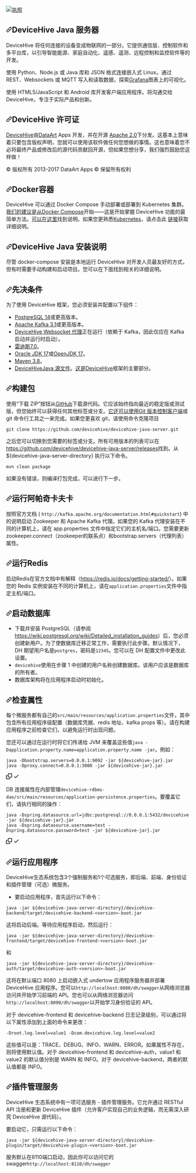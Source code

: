 <div class="Box-sc-g0xbh4-0 bJMeLZ js-snippet-clipboard-copy-unpositioned" data-hpc="true"><article class="markdown-body entry-content container-lg" itemprop="text"><p dir="auto"><a href="/devicehive/devicehive-java-server/blob/master/LICENSE"><img src="https://camo.githubusercontent.com/47d7332518ef7b0267395af541cbcab9ce3fd4d37bcfb1cec10755d691aecf58/68747470733a2f2f696d672e736869656c64732e696f2f62616467652f4c6963656e73652d417061636865253230322e302d626c75652e7376673f7374796c653d666c61742d737175617265" alt="执照" data-canonical-src="https://img.shields.io/badge/License-Apache%202.0-blue.svg?style=flat-square" style="max-width: 100%;"></a></p>
<h1 tabindex="-1" dir="auto"><a id="user-content-devicehive-java-server" class="anchor" aria-hidden="true" tabindex="-1" href="#devicehive-java-server"><svg class="octicon octicon-link" viewBox="0 0 16 16" version="1.1" width="16" height="16" aria-hidden="true"><path d="m7.775 3.275 1.25-1.25a3.5 3.5 0 1 1 4.95 4.95l-2.5 2.5a3.5 3.5 0 0 1-4.95 0 .751.751 0 0 1 .018-1.042.751.751 0 0 1 1.042-.018 1.998 1.998 0 0 0 2.83 0l2.5-2.5a2.002 2.002 0 0 0-2.83-2.83l-1.25 1.25a.751.751 0 0 1-1.042-.018.751.751 0 0 1-.018-1.042Zm-4.69 9.64a1.998 1.998 0 0 0 2.83 0l1.25-1.25a.751.751 0 0 1 1.042.018.751.751 0 0 1 .018 1.042l-1.25 1.25a3.5 3.5 0 1 1-4.95-4.95l2.5-2.5a3.5 3.5 0 0 1 4.95 0 .751.751 0 0 1-.018 1.042.751.751 0 0 1-1.042.018 1.998 1.998 0 0 0-2.83 0l-2.5 2.5a1.998 1.998 0 0 0 0 2.83Z"></path></svg></a><font style="vertical-align: inherit;"><font style="vertical-align: inherit;">DeviceHive Java 服务器</font></font></h1>
<p dir="auto"><font style="vertical-align: inherit;"><font style="vertical-align: inherit;">DeviceHive 将任何连接的设备变成物联网的一部分。</font><font style="vertical-align: inherit;">它提供通信层、控制软件和多平台库，以引导智能能源、家庭自动化、遥感、遥测、远程控制和监控软件等的开发。</font></font></p>
<p dir="auto"><font style="vertical-align: inherit;"><font style="vertical-align: inherit;">使用 Python、Node.js 或 Java 库和 JSON 格式连接嵌入式 Linux。</font><font style="vertical-align: inherit;">通过 REST、Websockets 或 MQTT 写入和读取数据，探索</font></font><a href="https://grafana.com/plugins/devicehive-devicehive-datasource/installation" rel="nofollow"><font style="vertical-align: inherit;"><font style="vertical-align: inherit;">Grafana</font></font></a><font style="vertical-align: inherit;"><font style="vertical-align: inherit;">图表上的可视化。</font></font></p>
<p dir="auto"><font style="vertical-align: inherit;"><font style="vertical-align: inherit;">使用 HTML5/JavaScript 和 Android 库开发客户端应用程序。</font><font style="vertical-align: inherit;">将沟通交给 DeviceHive，专注于实际产品和创新。</font></font></p>
<h2 tabindex="-1" dir="auto"><a id="user-content-devicehive-license" class="anchor" aria-hidden="true" tabindex="-1" href="#devicehive-license"><svg class="octicon octicon-link" viewBox="0 0 16 16" version="1.1" width="16" height="16" aria-hidden="true"><path d="m7.775 3.275 1.25-1.25a3.5 3.5 0 1 1 4.95 4.95l-2.5 2.5a3.5 3.5 0 0 1-4.95 0 .751.751 0 0 1 .018-1.042.751.751 0 0 1 1.042-.018 1.998 1.998 0 0 0 2.83 0l2.5-2.5a2.002 2.002 0 0 0-2.83-2.83l-1.25 1.25a.751.751 0 0 1-1.042-.018.751.751 0 0 1-.018-1.042Zm-4.69 9.64a1.998 1.998 0 0 0 2.83 0l1.25-1.25a.751.751 0 0 1 1.042.018.751.751 0 0 1 .018 1.042l-1.25 1.25a3.5 3.5 0 1 1-4.95-4.95l2.5-2.5a3.5 3.5 0 0 1 4.95 0 .751.751 0 0 1-.018 1.042.751.751 0 0 1-1.042.018 1.998 1.998 0 0 0-2.83 0l-2.5 2.5a1.998 1.998 0 0 0 0 2.83Z"></path></svg></a><font style="vertical-align: inherit;"><font style="vertical-align: inherit;">DeviceHive 许可证</font></font></h2>
<p dir="auto"><a href="http://devicehive.com" title="DeviceHive框架" rel="nofollow"><font style="vertical-align: inherit;"><font style="vertical-align: inherit;">DeviceHive</font></font></a><font style="vertical-align: inherit;"><font style="vertical-align: inherit;">由</font></font><a href="http://dataart.com" title="数据艺术" rel="nofollow"><font style="vertical-align: inherit;"><font style="vertical-align: inherit;">DataArt</font></font></a><font style="vertical-align: inherit;"><font style="vertical-align: inherit;"> Apps 开发，并在开源
</font></font><a href="https://en.wikipedia.org/wiki/Apache_License" rel="nofollow"><font style="vertical-align: inherit;"><font style="vertical-align: inherit;">Apache 2.0</font></font></a><font style="vertical-align: inherit;"><font style="vertical-align: inherit;">下分发。</font><font style="vertical-align: inherit;">这基本上意味着只要包含版权声明，您就可以使用该软件做任何您想做的事情。</font><font style="vertical-align: inherit;">这也意味着您不必将最终产品或修改后的源代码贡献回开源，但如果您想分享，我们强烈鼓励您这样做！</font></font></p>
<p dir="auto"><font style="vertical-align: inherit;"><font style="vertical-align: inherit;">© 版权所有 2013-2017 DataArt Apps © 保留所有权利</font></font></p>
<h1 tabindex="-1" dir="auto"><a id="user-content-docker-container" class="anchor" aria-hidden="true" tabindex="-1" href="#docker-container"><svg class="octicon octicon-link" viewBox="0 0 16 16" version="1.1" width="16" height="16" aria-hidden="true"><path d="m7.775 3.275 1.25-1.25a3.5 3.5 0 1 1 4.95 4.95l-2.5 2.5a3.5 3.5 0 0 1-4.95 0 .751.751 0 0 1 .018-1.042.751.751 0 0 1 1.042-.018 1.998 1.998 0 0 0 2.83 0l2.5-2.5a2.002 2.002 0 0 0-2.83-2.83l-1.25 1.25a.751.751 0 0 1-1.042-.018.751.751 0 0 1-.018-1.042Zm-4.69 9.64a1.998 1.998 0 0 0 2.83 0l1.25-1.25a.751.751 0 0 1 1.042.018.751.751 0 0 1 .018 1.042l-1.25 1.25a3.5 3.5 0 1 1-4.95-4.95l2.5-2.5a3.5 3.5 0 0 1 4.95 0 .751.751 0 0 1-.018 1.042.751.751 0 0 1-1.042.018 1.998 1.998 0 0 0-2.83 0l-2.5 2.5a1.998 1.998 0 0 0 0 2.83Z"></path></svg></a><font style="vertical-align: inherit;"><font style="vertical-align: inherit;">Docker容器</font></font></h1>
<p dir="auto"><font style="vertical-align: inherit;"><font style="vertical-align: inherit;">DeviceHive 可以通过 Docker Compose 手动部署或部署到 Kubernetes 集群。</font></font><a href="https://docs.docker.com/compose/" rel="nofollow"><font style="vertical-align: inherit;"><font style="vertical-align: inherit;">我们的建议是从Docker Compose</font></font></a><font style="vertical-align: inherit;"><font style="vertical-align: inherit;">开始</font><font style="vertical-align: inherit;">——这是开始掌握 DeviceHive 功能的最简单方法。</font></font><a href="https://github.com/devicehive/devicehive-docker/tree/master/rdbms-image"><font style="vertical-align: inherit;"><font style="vertical-align: inherit;">可以在这里</font></font></a><font style="vertical-align: inherit;"><font style="vertical-align: inherit;">找到说明</font><font style="vertical-align: inherit;">。</font><font style="vertical-align: inherit;">如果您更熟悉</font></font><a href="https://kubernetes.io/" rel="nofollow"><font style="vertical-align: inherit;"><font style="vertical-align: inherit;">Kubernetes</font></font></a><font style="vertical-align: inherit;"><font style="vertical-align: inherit;">，请点击此
</font></font><a href="https://github.com/devicehive/devicehive-docker/tree/master/k8s"><font style="vertical-align: inherit;"><font style="vertical-align: inherit;">链接</font></font></a><font style="vertical-align: inherit;"><font style="vertical-align: inherit;">获取详细说明。</font></font></p>
<h1 tabindex="-1" dir="auto"><a id="user-content-devicehive-java-installation-instructions" class="anchor" aria-hidden="true" tabindex="-1" href="#devicehive-java-installation-instructions"><svg class="octicon octicon-link" viewBox="0 0 16 16" version="1.1" width="16" height="16" aria-hidden="true"><path d="m7.775 3.275 1.25-1.25a3.5 3.5 0 1 1 4.95 4.95l-2.5 2.5a3.5 3.5 0 0 1-4.95 0 .751.751 0 0 1 .018-1.042.751.751 0 0 1 1.042-.018 1.998 1.998 0 0 0 2.83 0l2.5-2.5a2.002 2.002 0 0 0-2.83-2.83l-1.25 1.25a.751.751 0 0 1-1.042-.018.751.751 0 0 1-.018-1.042Zm-4.69 9.64a1.998 1.998 0 0 0 2.83 0l1.25-1.25a.751.751 0 0 1 1.042.018.751.751 0 0 1 .018 1.042l-1.25 1.25a3.5 3.5 0 1 1-4.95-4.95l2.5-2.5a3.5 3.5 0 0 1 4.95 0 .751.751 0 0 1-.018 1.042.751.751 0 0 1-1.042.018 1.998 1.998 0 0 0-2.83 0l-2.5 2.5a1.998 1.998 0 0 0 0 2.83Z"></path></svg></a><font style="vertical-align: inherit;"><font style="vertical-align: inherit;">DeviceHive Java 安装说明</font></font></h1>
<p dir="auto"><font style="vertical-align: inherit;"><font style="vertical-align: inherit;">尽管 docker-compose 安装是本地运行 DeviceHive 对开发人员最友好的方式，但有时需要手动构建和启动项目。</font><font style="vertical-align: inherit;">您可以在下面找到相关的详细说明。</font></font></p>
<h2 tabindex="-1" dir="auto"><a id="user-content-prerequisites" class="anchor" aria-hidden="true" tabindex="-1" href="#prerequisites"><svg class="octicon octicon-link" viewBox="0 0 16 16" version="1.1" width="16" height="16" aria-hidden="true"><path d="m7.775 3.275 1.25-1.25a3.5 3.5 0 1 1 4.95 4.95l-2.5 2.5a3.5 3.5 0 0 1-4.95 0 .751.751 0 0 1 .018-1.042.751.751 0 0 1 1.042-.018 1.998 1.998 0 0 0 2.83 0l2.5-2.5a2.002 2.002 0 0 0-2.83-2.83l-1.25 1.25a.751.751 0 0 1-1.042-.018.751.751 0 0 1-.018-1.042Zm-4.69 9.64a1.998 1.998 0 0 0 2.83 0l1.25-1.25a.751.751 0 0 1 1.042.018.751.751 0 0 1 .018 1.042l-1.25 1.25a3.5 3.5 0 1 1-4.95-4.95l2.5-2.5a3.5 3.5 0 0 1 4.95 0 .751.751 0 0 1-.018 1.042.751.751 0 0 1-1.042.018 1.998 1.998 0 0 0-2.83 0l-2.5 2.5a1.998 1.998 0 0 0 0 2.83Z"></path></svg></a><font style="vertical-align: inherit;"><font style="vertical-align: inherit;">先决条件</font></font></h2>
<p dir="auto"><font style="vertical-align: inherit;"><font style="vertical-align: inherit;">为了使用 DeviceHive 框架，您必须安装并配置以下组件：</font></font></p>
<ul dir="auto">
<li><a href="http://www.postgresql.org/download/" rel="nofollow"><font style="vertical-align: inherit;"><font style="vertical-align: inherit;">PostgreSQL 14</font></font></a><font style="vertical-align: inherit;"><font style="vertical-align: inherit;">或更高版本。</font></font></li>
<li><a href="http://kafka.apache.org/downloads.html" rel="nofollow"><font style="vertical-align: inherit;"><font style="vertical-align: inherit;">Apache Kafka 3.1</font></font></a><font style="vertical-align: inherit;"><font style="vertical-align: inherit;">或更高版本。</font></font></li>
<li><a href="https://github.com/devicehive/devicehive-ws-proxy"><font style="vertical-align: inherit;"><font style="vertical-align: inherit;">DeviceHive Websocket 代理</font></font></a><font style="vertical-align: inherit;"><font style="vertical-align: inherit;">正在运行（依赖于 Kafka，因此仅应在 Kafka 启动并运行时启动）。</font></font></li>
<li><a href="https://redis.io/docs/getting-started/" rel="nofollow"><font style="vertical-align: inherit;"><font style="vertical-align: inherit;">雷迪斯7.0</font></font></a><font style="vertical-align: inherit;"><font style="vertical-align: inherit;">。</font></font></li>
<li><a href="http://www.oracle.com/technetwork/java/javase/downloads/index.html" rel="nofollow"><font style="vertical-align: inherit;"><font style="vertical-align: inherit;">Oracle JDK 17</font></font></a><font style="vertical-align: inherit;"><font style="vertical-align: inherit;">或</font></font><a href="http://openjdk.java.net/" rel="nofollow"><font style="vertical-align: inherit;"><font style="vertical-align: inherit;">OpenJDK 17</font></font></a><font style="vertical-align: inherit;"><font style="vertical-align: inherit;">。</font></font></li>
<li><a href="http://maven.apache.org/download.cgi" rel="nofollow"><font style="vertical-align: inherit;"><font style="vertical-align: inherit;">Maven 3.8</font></font></a><font style="vertical-align: inherit;"><font style="vertical-align: inherit;">。</font></font></li>
<li><a href="https://github.com/devicehive/devicehive-java-server"><font style="vertical-align: inherit;"><font style="vertical-align: inherit;">DeviceHiveJava 源文件</font></font></a><font style="vertical-align: inherit;"><font style="vertical-align: inherit;">。</font></font><a href="http://devicehive.com" title="DeviceHive框架" rel="nofollow"><font style="vertical-align: inherit;"><font style="vertical-align: inherit;">这是DeviceHive</font></font></a><font style="vertical-align: inherit;"><font style="vertical-align: inherit;">框架的主要部分</font><font style="vertical-align: inherit;">。</font></font></li>
</ul>
<h2 tabindex="-1" dir="auto"><a id="user-content-build-packages" class="anchor" aria-hidden="true" tabindex="-1" href="#build-packages"><svg class="octicon octicon-link" viewBox="0 0 16 16" version="1.1" width="16" height="16" aria-hidden="true"><path d="m7.775 3.275 1.25-1.25a3.5 3.5 0 1 1 4.95 4.95l-2.5 2.5a3.5 3.5 0 0 1-4.95 0 .751.751 0 0 1 .018-1.042.751.751 0 0 1 1.042-.018 1.998 1.998 0 0 0 2.83 0l2.5-2.5a2.002 2.002 0 0 0-2.83-2.83l-1.25 1.25a.751.751 0 0 1-1.042-.018.751.751 0 0 1-.018-1.042Zm-4.69 9.64a1.998 1.998 0 0 0 2.83 0l1.25-1.25a.751.751 0 0 1 1.042.018.751.751 0 0 1 .018 1.042l-1.25 1.25a3.5 3.5 0 1 1-4.95-4.95l2.5-2.5a3.5 3.5 0 0 1 4.95 0 .751.751 0 0 1-.018 1.042.751.751 0 0 1-1.042.018 1.998 1.998 0 0 0-2.83 0l-2.5 2.5a1.998 1.998 0 0 0 0 2.83Z"></path></svg></a><font style="vertical-align: inherit;"><font style="vertical-align: inherit;">构建包</font></font></h2>
<p dir="auto"><font style="vertical-align: inherit;"><font style="vertical-align: inherit;">使用“下载 ZIP”按钮从</font></font><a href="https://github.com/devicehive/devicehive-java-server"><font style="vertical-align: inherit;"><font style="vertical-align: inherit;">GitHub</font></font></a><font style="vertical-align: inherit;"><font style="vertical-align: inherit;">下载源代码。</font><font style="vertical-align: inherit;">它应该始终指向最近的稳定版或测试版，但您始终可以获得任何其他标签或分支。</font></font><a href="http://git-scm.com/downloads/guis" rel="nofollow"><font style="vertical-align: inherit;"><font style="vertical-align: inherit;">它还可以使用Git 版本控制客户端</font></font></a><font style="vertical-align: inherit;"><font style="vertical-align: inherit;">或 git 命令行工具</font><font style="vertical-align: inherit;">之一来完成。</font><font style="vertical-align: inherit;">如果您更喜欢 git，请使用命令克隆项目</font></font></p>
<p dir="auto"><code>git clone https://github.com/devicehive/devicehive-java-server.git</code></p>
<p dir="auto"><font style="vertical-align: inherit;"><font style="vertical-align: inherit;">之后您可以切换到您需要的标签或分支。</font><font style="vertical-align: inherit;">所有可用版本的列表可以在
</font></font><a href="https://github.com/devicehive/devicehive-java-server/releases"><font style="vertical-align: inherit;"><font style="vertical-align: inherit;">https://github.com/devicehive/devicehive-java-server/releases</font></font></a><font style="vertical-align: inherit;"><font style="vertical-align: inherit;">找到。</font><font style="vertical-align: inherit;">从 ${devicehive-java-server-directory} 执行以下命令。</font></font></p>
<p dir="auto"><code>mvn clean package</code></p>
<p dir="auto"><font style="vertical-align: inherit;"><font style="vertical-align: inherit;">如果没有错误，则编译打包完成，可以进行下一步。</font></font></p>
<h2 tabindex="-1" dir="auto"><a id="user-content-running-apache-kafka" class="anchor" aria-hidden="true" tabindex="-1" href="#running-apache-kafka"><svg class="octicon octicon-link" viewBox="0 0 16 16" version="1.1" width="16" height="16" aria-hidden="true"><path d="m7.775 3.275 1.25-1.25a3.5 3.5 0 1 1 4.95 4.95l-2.5 2.5a3.5 3.5 0 0 1-4.95 0 .751.751 0 0 1 .018-1.042.751.751 0 0 1 1.042-.018 1.998 1.998 0 0 0 2.83 0l2.5-2.5a2.002 2.002 0 0 0-2.83-2.83l-1.25 1.25a.751.751 0 0 1-1.042-.018.751.751 0 0 1-.018-1.042Zm-4.69 9.64a1.998 1.998 0 0 0 2.83 0l1.25-1.25a.751.751 0 0 1 1.042.018.751.751 0 0 1 .018 1.042l-1.25 1.25a3.5 3.5 0 1 1-4.95-4.95l2.5-2.5a3.5 3.5 0 0 1 4.95 0 .751.751 0 0 1-.018 1.042.751.751 0 0 1-1.042.018 1.998 1.998 0 0 0-2.83 0l-2.5 2.5a1.998 1.998 0 0 0 0 2.83Z"></path></svg></a><font style="vertical-align: inherit;"><font style="vertical-align: inherit;">运行阿帕奇卡夫卡</font></font></h2>
<p dir="auto"><font style="vertical-align: inherit;"><font style="vertical-align: inherit;">按照官方文档 ( </font></font><code>http://kafka.apache.org/documentation.html#quickstart</code><font style="vertical-align: inherit;"><font style="vertical-align: inherit;">) 中的说明启动 Zookeeper 和 Apache Kafka 代理。</font><font style="vertical-align: inherit;">如果您的 Kafka 代理安装在不同的计算机上，请在 app.properties 文件中指定它们的主机名/端口。</font><font style="vertical-align: inherit;">您需要更新zookeeper.connect（zookeeper的联系点）和bootstrap.servers（代理列表）属性。</font></font></p>
<h2 tabindex="-1" dir="auto"><a id="user-content-running-redis" class="anchor" aria-hidden="true" tabindex="-1" href="#running-redis"><svg class="octicon octicon-link" viewBox="0 0 16 16" version="1.1" width="16" height="16" aria-hidden="true"><path d="m7.775 3.275 1.25-1.25a3.5 3.5 0 1 1 4.95 4.95l-2.5 2.5a3.5 3.5 0 0 1-4.95 0 .751.751 0 0 1 .018-1.042.751.751 0 0 1 1.042-.018 1.998 1.998 0 0 0 2.83 0l2.5-2.5a2.002 2.002 0 0 0-2.83-2.83l-1.25 1.25a.751.751 0 0 1-1.042-.018.751.751 0 0 1-.018-1.042Zm-4.69 9.64a1.998 1.998 0 0 0 2.83 0l1.25-1.25a.751.751 0 0 1 1.042.018.751.751 0 0 1 .018 1.042l-1.25 1.25a3.5 3.5 0 1 1-4.95-4.95l2.5-2.5a3.5 3.5 0 0 1 4.95 0 .751.751 0 0 1-.018 1.042.751.751 0 0 1-1.042.018 1.998 1.998 0 0 0-2.83 0l-2.5 2.5a1.998 1.998 0 0 0 0 2.83Z"></path></svg></a><font style="vertical-align: inherit;"><font style="vertical-align: inherit;">运行Redis</font></font></h2>
<p dir="auto"><font style="vertical-align: inherit;"><font style="vertical-align: inherit;">启动Redis在官方文档中有解释（</font></font><a href="https://redis.io/docs/getting-started/" rel="nofollow"><font style="vertical-align: inherit;"><font style="vertical-align: inherit;">https://redis.io/docs/getting-started/</font></font></a><font style="vertical-align: inherit;"><font style="vertical-align: inherit;">）。</font><font style="vertical-align: inherit;">如果您的 Redis 实例安装在不同的计算机上，请在</font></font><code>application.properties</code><font style="vertical-align: inherit;"><font style="vertical-align: inherit;">文件中指定主机/端口。</font></font></p>
<h2 tabindex="-1" dir="auto"><a id="user-content-starting-database" class="anchor" aria-hidden="true" tabindex="-1" href="#starting-database"><svg class="octicon octicon-link" viewBox="0 0 16 16" version="1.1" width="16" height="16" aria-hidden="true"><path d="m7.775 3.275 1.25-1.25a3.5 3.5 0 1 1 4.95 4.95l-2.5 2.5a3.5 3.5 0 0 1-4.95 0 .751.751 0 0 1 .018-1.042.751.751 0 0 1 1.042-.018 1.998 1.998 0 0 0 2.83 0l2.5-2.5a2.002 2.002 0 0 0-2.83-2.83l-1.25 1.25a.751.751 0 0 1-1.042-.018.751.751 0 0 1-.018-1.042Zm-4.69 9.64a1.998 1.998 0 0 0 2.83 0l1.25-1.25a.751.751 0 0 1 1.042.018.751.751 0 0 1 .018 1.042l-1.25 1.25a3.5 3.5 0 1 1-4.95-4.95l2.5-2.5a3.5 3.5 0 0 1 4.95 0 .751.751 0 0 1-.018 1.042.751.751 0 0 1-1.042.018 1.998 1.998 0 0 0-2.83 0l-2.5 2.5a1.998 1.998 0 0 0 0 2.83Z"></path></svg></a><font style="vertical-align: inherit;"><font style="vertical-align: inherit;">启动数据库</font></font></h2>
<ul dir="auto">
<li><font style="vertical-align: inherit;"><font style="vertical-align: inherit;">下载并安装 PostgreSQL（请参阅</font></font><a href="https://wiki.postgresql.org/wiki/Detailed_installation_guides" rel="nofollow"><font style="vertical-align: inherit;"><font style="vertical-align: inherit;">https://wiki.postgresql.org/wiki/Detailed_installation_guides</font></font></a><font style="vertical-align: inherit;"><font style="vertical-align: inherit;">）后，您必须创建新用户。</font><font style="vertical-align: inherit;">为了使数据库迁移正常工作，需要执行此步骤。</font><font style="vertical-align: inherit;">默认情况下，DH 期望用户名是</font></font><code>postgres</code><font style="vertical-align: inherit;"><font style="vertical-align: inherit;">，密码是</font></font><code>12345</code><font style="vertical-align: inherit;"><font style="vertical-align: inherit;">。</font><font style="vertical-align: inherit;">您可以在 DH 配置文件中更改此设置。</font></font></li>
<li><font style="vertical-align: inherit;"></font><code>devicehive</code><font style="vertical-align: inherit;"><font style="vertical-align: inherit;">使用在步骤 1 中创建的用户</font><font style="vertical-align: inherit;">名称创建数据库。该用户应该是数据库的所有者。</font></font></li>
<li><font style="vertical-align: inherit;"><font style="vertical-align: inherit;">数据库架构将在应用程序启动时初始化。</font></font></li>
</ul>
<h2 tabindex="-1" dir="auto"><a id="user-content-checking-properties" class="anchor" aria-hidden="true" tabindex="-1" href="#checking-properties"><svg class="octicon octicon-link" viewBox="0 0 16 16" version="1.1" width="16" height="16" aria-hidden="true"><path d="m7.775 3.275 1.25-1.25a3.5 3.5 0 1 1 4.95 4.95l-2.5 2.5a3.5 3.5 0 0 1-4.95 0 .751.751 0 0 1 .018-1.042.751.751 0 0 1 1.042-.018 1.998 1.998 0 0 0 2.83 0l2.5-2.5a2.002 2.002 0 0 0-2.83-2.83l-1.25 1.25a.751.751 0 0 1-1.042-.018.751.751 0 0 1-.018-1.042Zm-4.69 9.64a1.998 1.998 0 0 0 2.83 0l1.25-1.25a.751.751 0 0 1 1.042.018.751.751 0 0 1 .018 1.042l-1.25 1.25a3.5 3.5 0 1 1-4.95-4.95l2.5-2.5a3.5 3.5 0 0 1 4.95 0 .751.751 0 0 1-.018 1.042.751.751 0 0 1-1.042.018 1.998 1.998 0 0 0-2.83 0l-2.5 2.5a1.998 1.998 0 0 0 0 2.83Z"></path></svg></a><font style="vertical-align: inherit;"><font style="vertical-align: inherit;">检查属性</font></font></h2>
<p dir="auto"><font style="vertical-align: inherit;"><font style="vertical-align: inherit;">每个微服务都有自己的</font></font><code>src/main/resources/application.properties</code><font style="vertical-align: inherit;"><font style="vertical-align: inherit;">文件，其中包含所有应用程序级配置（数据库凭据、redis 地址、kafka props 等）。</font><font style="vertical-align: inherit;">请在构建应用程序之前检查它们，以避免运行时出现问题。</font></font></p>
<p dir="auto"><font style="vertical-align: inherit;"><font style="vertical-align: inherit;">您还可以通过在运行时将它们传递给 JVM 来覆盖这些值</font></font><code>java -Dapplication.property.name=application.property.name -jar</code><font style="vertical-align: inherit;"><font style="vertical-align: inherit;">。</font><font style="vertical-align: inherit;">例如：</font></font></p>
<div class="snippet-clipboard-content notranslate position-relative overflow-auto"><pre class="notranslate"><code>java -Dbootstrap.servers=0.0.0.1:9092 -jar ${devicehive-jar}.jar
java -Dproxy.connect=0.0.0.1:3000 -jar ${devicehive-jar}.jar
</code></pre><div class="zeroclipboard-container">
    <clipboard-copy aria-label="Copy" class="ClipboardButton btn btn-invisible js-clipboard-copy m-2 p-0 tooltipped-no-delay d-flex flex-justify-center flex-items-center" data-copy-feedback="Copied!" data-tooltip-direction="w" value="java -Dbootstrap.servers=0.0.0.1:9092 -jar ${devicehive-jar}.jar
java -Dproxy.connect=0.0.0.1:3000 -jar ${devicehive-jar}.jar" tabindex="0" role="button">
      <svg aria-hidden="true" height="16" viewBox="0 0 16 16" version="1.1" width="16" data-view-component="true" class="octicon octicon-copy js-clipboard-copy-icon">
    <path d="M0 6.75C0 5.784.784 5 1.75 5h1.5a.75.75 0 0 1 0 1.5h-1.5a.25.25 0 0 0-.25.25v7.5c0 .138.112.25.25.25h7.5a.25.25 0 0 0 .25-.25v-1.5a.75.75 0 0 1 1.5 0v1.5A1.75 1.75 0 0 1 9.25 16h-7.5A1.75 1.75 0 0 1 0 14.25Z"></path><path d="M5 1.75C5 .784 5.784 0 6.75 0h7.5C15.216 0 16 .784 16 1.75v7.5A1.75 1.75 0 0 1 14.25 11h-7.5A1.75 1.75 0 0 1 5 9.25Zm1.75-.25a.25.25 0 0 0-.25.25v7.5c0 .138.112.25.25.25h7.5a.25.25 0 0 0 .25-.25v-7.5a.25.25 0 0 0-.25-.25Z"></path>
</svg>
      <svg aria-hidden="true" height="16" viewBox="0 0 16 16" version="1.1" width="16" data-view-component="true" class="octicon octicon-check js-clipboard-check-icon color-fg-success d-none">
    <path d="M13.78 4.22a.75.75 0 0 1 0 1.06l-7.25 7.25a.75.75 0 0 1-1.06 0L2.22 9.28a.751.751 0 0 1 .018-1.042.751.751 0 0 1 1.042-.018L6 10.94l6.72-6.72a.75.75 0 0 1 1.06 0Z"></path>
</svg>
    </clipboard-copy>
  </div></div>
<p dir="auto"><font style="vertical-align: inherit;"><font style="vertical-align: inherit;">DB 连接属性在内部管理</font></font><code>devicehive-rdbms-dao/src/main/resources/application-persistence.properties</code><font style="vertical-align: inherit;"><font style="vertical-align: inherit;">。</font><font style="vertical-align: inherit;">要覆盖它们，请执行相同的操作：</font></font></p>
<div class="snippet-clipboard-content notranslate position-relative overflow-auto"><pre class="notranslate"><code>java -Dspring.datasource.url=jdbc:postgresql://0.0.0.1:5432/devicehive -jar ${devicehive-jar}.jar
java -Dspring.datasource.username=test -Dspring.datasource.password=test -jar ${devicehive-jar}.jar
</code></pre><div class="zeroclipboard-container">
    <clipboard-copy aria-label="Copy" class="ClipboardButton btn btn-invisible js-clipboard-copy m-2 p-0 tooltipped-no-delay d-flex flex-justify-center flex-items-center" data-copy-feedback="Copied!" data-tooltip-direction="w" value="java -Dspring.datasource.url=jdbc:postgresql://0.0.0.1:5432/devicehive -jar ${devicehive-jar}.jar
java -Dspring.datasource.username=test -Dspring.datasource.password=test -jar ${devicehive-jar}.jar" tabindex="0" role="button">
      <svg aria-hidden="true" height="16" viewBox="0 0 16 16" version="1.1" width="16" data-view-component="true" class="octicon octicon-copy js-clipboard-copy-icon">
    <path d="M0 6.75C0 5.784.784 5 1.75 5h1.5a.75.75 0 0 1 0 1.5h-1.5a.25.25 0 0 0-.25.25v7.5c0 .138.112.25.25.25h7.5a.25.25 0 0 0 .25-.25v-1.5a.75.75 0 0 1 1.5 0v1.5A1.75 1.75 0 0 1 9.25 16h-7.5A1.75 1.75 0 0 1 0 14.25Z"></path><path d="M5 1.75C5 .784 5.784 0 6.75 0h7.5C15.216 0 16 .784 16 1.75v7.5A1.75 1.75 0 0 1 14.25 11h-7.5A1.75 1.75 0 0 1 5 9.25Zm1.75-.25a.25.25 0 0 0-.25.25v7.5c0 .138.112.25.25.25h7.5a.25.25 0 0 0 .25-.25v-7.5a.25.25 0 0 0-.25-.25Z"></path>
</svg>
      <svg aria-hidden="true" height="16" viewBox="0 0 16 16" version="1.1" width="16" data-view-component="true" class="octicon octicon-check js-clipboard-check-icon color-fg-success d-none">
    <path d="M13.78 4.22a.75.75 0 0 1 0 1.06l-7.25 7.25a.75.75 0 0 1-1.06 0L2.22 9.28a.751.751 0 0 1 .018-1.042.751.751 0 0 1 1.042-.018L6 10.94l6.72-6.72a.75.75 0 0 1 1.06 0Z"></path>
</svg>
    </clipboard-copy>
  </div></div>
<h2 tabindex="-1" dir="auto"><a id="user-content-running-application" class="anchor" aria-hidden="true" tabindex="-1" href="#running-application"><svg class="octicon octicon-link" viewBox="0 0 16 16" version="1.1" width="16" height="16" aria-hidden="true"><path d="m7.775 3.275 1.25-1.25a3.5 3.5 0 1 1 4.95 4.95l-2.5 2.5a3.5 3.5 0 0 1-4.95 0 .751.751 0 0 1 .018-1.042.751.751 0 0 1 1.042-.018 1.998 1.998 0 0 0 2.83 0l2.5-2.5a2.002 2.002 0 0 0-2.83-2.83l-1.25 1.25a.751.751 0 0 1-1.042-.018.751.751 0 0 1-.018-1.042Zm-4.69 9.64a1.998 1.998 0 0 0 2.83 0l1.25-1.25a.751.751 0 0 1 1.042.018.751.751 0 0 1 .018 1.042l-1.25 1.25a3.5 3.5 0 1 1-4.95-4.95l2.5-2.5a3.5 3.5 0 0 1 4.95 0 .751.751 0 0 1-.018 1.042.751.751 0 0 1-1.042.018 1.998 1.998 0 0 0-2.83 0l-2.5 2.5a1.998 1.998 0 0 0 0 2.83Z"></path></svg></a><font style="vertical-align: inherit;"><font style="vertical-align: inherit;">运行应用程序</font></font></h2>
<p dir="auto"><font style="vertical-align: inherit;"><font style="vertical-align: inherit;">DeviceHive生态系统包含3个强制服务和1个可选服务，即后端、前端、身份验证和插件管理（可选）微服务。</font></font></p>
<ul dir="auto">
<li><font style="vertical-align: inherit;"><font style="vertical-align: inherit;">要启动应用程序，首先运行以下命令：</font></font></li>
</ul>
<p dir="auto"><code>java -jar ${devicehive-java-server-directory}/devicehive-backend/target/devicehive-backend-&lt;version&gt;-boot.jar</code></p>
<p dir="auto"><font style="vertical-align: inherit;"><font style="vertical-align: inherit;">这将启动后端。</font><font style="vertical-align: inherit;">等待应用程序启动，然后运行：</font></font></p>
<p dir="auto"><code>java -jar ${devicehive-java-server-directory}/devicehive-frontend/target/devicehive-frontend-&lt;version&gt;-boot.jar</code></p>
<p dir="auto"><font style="vertical-align: inherit;"><font style="vertical-align: inherit;">和</font></font></p>
<p dir="auto"><code>java -jar ${devicehive-java-server-directory}/devicehive-auth/target/devicehive-auth-&lt;version&gt;-boot.jar</code></p>
<p dir="auto"><font style="vertical-align: inherit;"><font style="vertical-align: inherit;">这将在默认端口 8080 上启动嵌入式 undertow 应用程序服务器并部署 DeviceHive 应用程序。</font><font style="vertical-align: inherit;">您可以</font></font><code>http://localhost:8080/dh/swagger</code><font style="vertical-align: inherit;"><font style="vertical-align: inherit;">从网络浏览器访问并开始学习前端的 API。</font><font style="vertical-align: inherit;">您也可以从网络浏览器访问</font></font><code>http://localhost:8090/dh/swagger</code><font style="vertical-align: inherit;"><font style="vertical-align: inherit;">以开始学习身份验证的 API。</font></font></p>
<p dir="auto"><font style="vertical-align: inherit;"><font style="vertical-align: inherit;">对于 devicehive-frontend 和 devicehive-backend 日志记录级别，可以通过将以下属性添加到上面的命令来更改：</font></font></p>
<p dir="auto"><code>-Droot.log.level=value1 -Dcom.devicehive.log.level=value2</code></p>
<p dir="auto"><font style="vertical-align: inherit;"><font style="vertical-align: inherit;">这些值可以是：TRACE、DEBUG、INFO、WARN、ERROR。</font><font style="vertical-align: inherit;">如果属性不存在，则将使用默认值。</font><font style="vertical-align: inherit;">对于 devicehive-frontend 和 devicehive-auth，value1 和 value2 的默认值分别是 WARN 和 INFO。</font><font style="vertical-align: inherit;">对于 devicehive-backend，两者的默认值都是 INFO。</font></font></p>
<h2 tabindex="-1" dir="auto"><a id="user-content-plugin-management-service" class="anchor" aria-hidden="true" tabindex="-1" href="#plugin-management-service"><svg class="octicon octicon-link" viewBox="0 0 16 16" version="1.1" width="16" height="16" aria-hidden="true"><path d="m7.775 3.275 1.25-1.25a3.5 3.5 0 1 1 4.95 4.95l-2.5 2.5a3.5 3.5 0 0 1-4.95 0 .751.751 0 0 1 .018-1.042.751.751 0 0 1 1.042-.018 1.998 1.998 0 0 0 2.83 0l2.5-2.5a2.002 2.002 0 0 0-2.83-2.83l-1.25 1.25a.751.751 0 0 1-1.042-.018.751.751 0 0 1-.018-1.042Zm-4.69 9.64a1.998 1.998 0 0 0 2.83 0l1.25-1.25a.751.751 0 0 1 1.042.018.751.751 0 0 1 .018 1.042l-1.25 1.25a3.5 3.5 0 1 1-4.95-4.95l2.5-2.5a3.5 3.5 0 0 1 4.95 0 .751.751 0 0 1-.018 1.042.751.751 0 0 1-1.042.018 1.998 1.998 0 0 0-2.83 0l-2.5 2.5a1.998 1.998 0 0 0 0 2.83Z"></path></svg></a><font style="vertical-align: inherit;"><font style="vertical-align: inherit;">插件管理服务</font></font></h2>
<p dir="auto"><font style="vertical-align: inherit;"><font style="vertical-align: inherit;">DeviceHive 生态系统中有一项可选服务 - 插件管理服务。</font><font style="vertical-align: inherit;">它允许通过 RESTful API 注册和更新 DeviceHive 插件（允许客户实现自己的业务逻辑，而无需深入研究 DeviceHive 源代码）。</font></font></p>
<p dir="auto"><font style="vertical-align: inherit;"><font style="vertical-align: inherit;">要启动它，只需运行以下命令：</font></font></p>
<p dir="auto"><code>java -jar ${devicehive-java-server-directory}/devicehive-plugin/target/devicehive-plugin-&lt;version&gt;-boot.jar</code></p>
<p dir="auto"><font style="vertical-align: inherit;"><font style="vertical-align: inherit;">服务默认在8110端口启动，因此你可以访问它的swagger</font></font><code>http://localhost:8110/dh/swagger</code></p>
</article></div>
